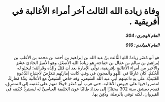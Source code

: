 <h1 dir="rtl">وفاة زيادة الله الثالث آخر أمراء الأغالبة في أفريقية .</h1>

<h5 dir="rtl">العام الهجري:  304

العام الميلادي: 916

</h5>

<p dir="rtl">هو أبو مُضَر زيادةُ اللهِ الثَّالث بنُ عبد الله بن إبراهيم بن أحمد بن محمد بن الأغلب بن إبراهيم بن سالم بن عقال بن خفاجة، هو زيادةُ اللهِ الأصغَرُ، وهو الأميرُ الحاديَ عشَرَ والأخير من أمراء الأغالبة بإفريقية، تولَّى الإمارةَ بعد أن قَتَلَ والِدَه وقَرابَتَه؛ ليخلو له الحُكمُ. كان غارِقًا في اللَّهوِ والمجونِ في وقتٍ كانت إمارتُهم تتعَرَّضُ لاجتياحِ الدَّعوةِ العُبَيديَّة على يدِ داعيتهم أبي عبد الله الشيعي، وقد خاض الشيعيُّ مع الأغالبة عِدَّةَ مَعارِكَ انتصروا فيها على جيوشِ الأغالبة. حتى هرب أبو مُضَرَ خَوفًا منهم على نَفسِه إلى المشرِقِ، فقدم دمشق سنة 302 مجتازًا إلى بغدادَ طالبًا عون الخليفة العباسيِّ له ليستردَّ حُكمَه في القيروان، لكنه توفي بالرملة، ودُفِنَ بها.</p></br>
